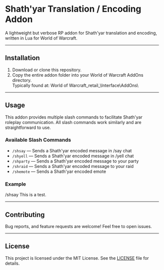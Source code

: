 # Shath'yar Translation / Encoding Addon

A lightweight but verbose RP addon for Shath'yar translation and encoding, written in Lua for World of Warcraft.

---

## Installation

1. Download or clone this repository.  
2. Copy the entire addon folder into your World of Warcraft AddOns directory.  
   Typically found at: World of Warcraft_retail_\Interface\AddOns\
   
---

## Usage

This addon provides multiple slash commands to facilitate Shath'yar roleplay communication. All slash commands work similarly and are straightforward to use.

### Available Slash Commands

- `/shsay` — Sends a Shath'yar encoded message in /say chat  
- `/shyell` — Sends a Shath'yar encoded message in /yell chat  
- `/shparty` — Sends a Shath'yar encoded message to your party  
- `/shraid` — Sends a Shath'yar encoded message to your raid  
- `/shemote` — Sends a Shath'yar encoded emote

### Example

/shsay This is a test.


---

## Contributing

Bug reports, and feature requests are welcome! Feel free to open issues.

---

## License

This project is licensed under the MIT License. See the [LICENSE](LICENSE) file for details.
